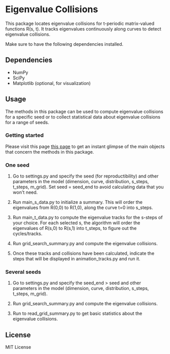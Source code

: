 # Eigenvalue Collisions

This package locates eigenvalue collisions for t-periodic matrix-valued functions R(s, t). 
It tracks eigenvalues continuously along curves to detect eigenvalue collisions.

Make sure to have the following dependencies installed.

## Dependencies
- NumPy
- SciPy
- Matplotlib (optional, for visualization)

## Usage

The methods in this package can be used to compute eigenvalue collisions for a specific seed
or to collect statistical data about eigenvalue collisions for a range of seeds.

### Getting started

Please visit this page
[this page](https://carlos-vargas-math.github.io/eigenvalue-collisions/animation.html)
to get an instant glimpse of the
main objects that concern the methods in this package.

### One seed

1. Go to settings.py and specify the seed (for reproductibility) 
and other parameters in the model (dimension, curve, distribution, s_steps, t_steps, m_grid).
Set seed = seed_end to avoid calculating data that you won't need.

2. Run main_s_data.py to initialize a summary. 
This will order the eigenvalues from
R(0,0) to R(1,0), along the curve t=0 into s_steps.

3. Run main_t_data.py to compute the eigenvalue tracks for the s-steps of your choice. 
For each selected s, the algorithm will order the eigenvalues of
R(s,0) to R(s,1) into t_steps, to figure out the cycles/tracks.

4. Run grid_search_summary.py and compute the eigenvalue collisions. 

5. Once these tracks and collisions have been calculated, indicate the steps that will be displayed in animation_tracks.py and run it.

### Several seeds

1. Go to settings.py and specify the seed_end > seed 
and other parameters in the model (dimension, curve, distribution, s_steps, t_steps, m_grid).

2. Run grid_search_summary.py and compute the eigenvalue collisions. 

3. Run to read_grid_summary.py to get basic statistics about the eigenvalue collisions. 

## License
MIT License



